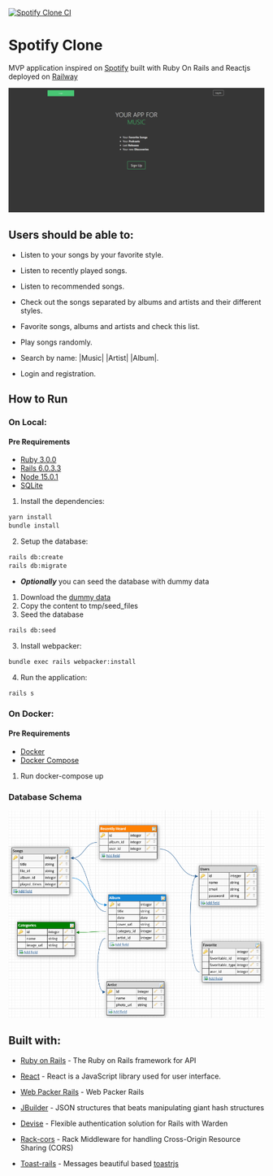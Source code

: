 [![Spotify Clone CI](https://github.com/RianNegreiros/spotify-clone/actions/workflows/rubyonrails.yml/badge.svg)](https://github.com/RianNegreiros/spotify-clone/actions/workflows/rubyonrails.yml)

# Spotify Clone

MVP application inspired on [Spotify](https://spotify.com) built with Ruby On Rails and Reactjs deployed on [Railway](https://railway.app?referralCode=rDH-wq)

![Application Preview](./public/documentation/preview.png)

## Users should be able to:

* Listen to your songs by your favorite style.

* Listen to recently played songs.

* Listen to recommended songs.

* Check out the songs separated by albums and artists and their different styles.

* Favorite songs, albums and artists and check this list.

* Play songs randomly.

* Search by name: |Music| |Artist| |Album|.

* Login and registration.

## How to Run

### On Local:

#### Pre Requirements

- [Ruby 3.0.0](https://www.ruby-lang.org/en/news/2020/12/25/ruby-3-0-0-released/)
- [Rails 6.0.3.3](https://rubygems.org/gems/rails/versions/6.0.3.3)
- [Node 15.0.1](https://nodejs.org/en/blog/release/v15.0.1)
- [SQLite](https://www.sqlite.org/index.html)

1. Install the dependencies:
```bash
yarn install
bundle install
```

2. Setup the database:
```bash
rails db:create
rails db:migrate
```

 - ***Optionally*** you can seed the database with dummy data
  1. Download the [dummy data](https://www.dropbox.com/scl/fo/z128ovtt6oaghzbb5o8o7/h?dl=0&rlkey=aeddj8ozdb4hxq099f3wbka6e)
  2. Copy the content to tmp/seed_files
  3. Seed the database
   ```bash
  rails db:seed
  ```

3. Install webpacker:
```bash
bundle exec rails webpacker:install
```

4. Run the application:
```bash
rails s
```

### On Docker:

#### Pre Requirements

- [Docker](https://docs.docker.com/get-docker/)
- [Docker Compose](https://docs.docker.com/compose/)

1. Run docker-compose up

### Database Schema

![Database Schema](./public/documentation/db-schema.png)

## Built with:

* [Ruby on Rails](http://www.dropwizard.io/1.0.2/docs/) - The Ruby on Rails framework for API

* [React](https://github.com/facebook/react/blob/master/README.md) - React is a JavaScript library used for user interface.

* [Web Packer Rails](https://github.com/rails/webpacker) - Web Packer Rails

* [JBuilder](https://github.com/rails/jbuilder/blob/master/README.md) - JSON structures that beats manipulating giant hash structures

* [Devise](https://github.com/heartcombo/devise) - Flexible authentication solution for Rails with Warden

* [Rack-cors](https://github.com/cyu/rack-cors) - Rack Middleware for handling Cross-Origin Resource Sharing (CORS)

* [Toast-rails](https://github.com/tylergannon/toastr-rails) - Messages beautiful based [toastrjs](https://github.com/CodeSeven/toastr)
